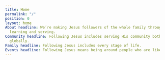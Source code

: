 ```yaml
---
title: Home
permalink: "/"
position: 0
layout: home
About headline: We’re making Jesus followers of the whole family through gathering,
  learning and serving.
Community headline: Following Jesus includes serving His community both locally and
  globally.
Family headline: Following Jesus includes every stage of life.
Events headline: Following Jesus means being around people who are like Jesus.
---
```


